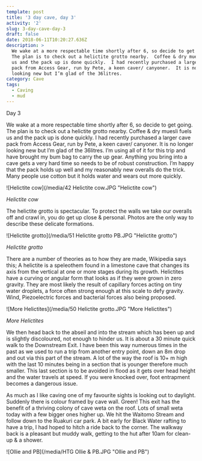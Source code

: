 ```yaml
---
template: post
title: '3 day cave, day 3'
activity: '2'
slug: 3-day-cave-day-3
draft: false
date: 2018-06-11T10:20:27.636Z
description: >
  We wake at a more respectable time shortly after 6, so decide to get going. 
  The plan is to check out a helictite grotto nearby.  Coffee & dry muesli fuels
  us and the pack up is done quickly.  I had recently purchased a larger cave
  pack from Access Gear, run by Pete, a keen caver/ canyoner.  It is no longer
  looking new but I’m glad of the 36litres.
category: Cave
tags:
  - Caving
  - mud
---
```

Day 3

We wake at a more respectable time shortly after 6, so decide to get going. The plan is to check out a helictite grotto nearby. Coffee & dry muesli fuels us and the pack up is done quickly. I had recently purchased a larger cave pack from Access Gear, run by Pete, a keen caver/ canyoner. It is no longer looking new but I’m glad of the 36litres. I’m using all of it for this trip and have brought my bum bag to carry the up gear. Anything you bring into a cave gets a very hard time so needs to be of robust construction. I’m happy that the pack holds up well and my reasonably new overalls do the trick. Many people use cotton but it holds water and wears out more quickly.

![Helictite cow](/media/42 Helictite cow.JPG "Helictite cow")

_Helictite cow_

The helictite grotto is spectacular. To protect the walls we take our overalls off and crawl in, you do get up close & personal. Photos are the only way to describe these delicate formations.

![Helictite grotto](/media/51 Helictite grotto PB.JPG "Helictite grotto")

_Helictite grotto_

There are a number of theories as to how they are made, Wikipedia says this;
A helictite is a speleothem found in a limestone cave that changes its axis from the vertical at one or more stages during its growth. Helictites have a curving or angular form that looks as if they were grown in zero gravity. They are most likely the result of capillary forces acting on tiny water droplets, a force often strong enough at this scale to defy gravity.
Wind, Piezoelectric forces and bacterial forces also being proposed.

![More Helictites](/media/50 Helictite grotto.JPG "More Helictites")

_More Helictites_

We then head back to the abseil and into the stream which has been up and is slightly discoloured, not enough to hinder us. It is about a 30 minute quick walk to the Downstream Exit. I have been this way numerous times in the past as we used to run a trip from another entry point, down an 8m drop and out via this part of the stream. A lot of the way the roof is 10+ m high with the last 10 minutes being in a section that is younger therefore much smaller. This last section is to be avoided in flood as it gets over head height and the water travels at speed. If you were knocked over, foot entrapment becomes a dangerous issue.

As much as I like caving one of my favourite sights is looking out to daylight. Suddenly there is colour framed by cave wall. Green! This exit has the benefit of a thriving colony of cave weta on the roof. Lots of small weta today with a few bigger ones higher up.
We hit the Waitomo Stream and follow down to the Ruakuri car park. A bit early for Black Water rafting to have a trip, I had hoped to hitch a ride back to the corner. The walkway back is a pleasant but muddy walk, getting to the hut after 10am for clean-up & a shower.

![Ollie and PB](/media/HTG Ollie & PB.JPG "Ollie and PB")
